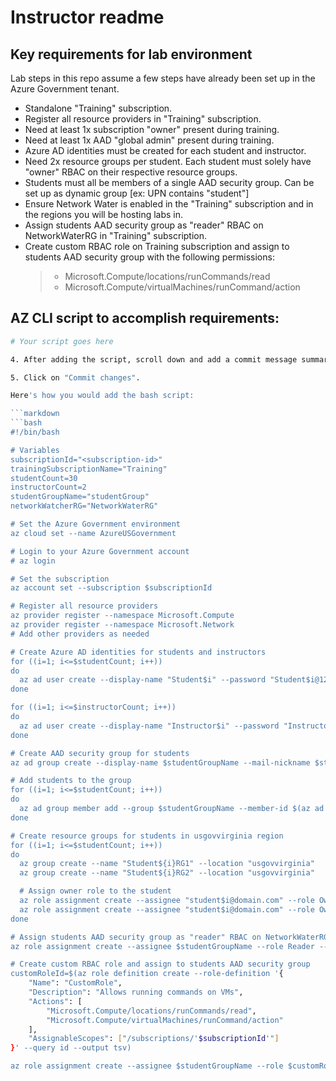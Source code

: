 # Instructor readme

## Key requirements for lab environment

Lab steps in this repo assume a few steps have already been set up in the Azure Government tenant.

- Standalone "Training" subscription.
- Register all resource providers in "Training" subscription.
- Need at least 1x subscription "owner" present during training.
- Need at least 1x AAD "global admin" present during training.
- Azure AD identities must be created for each student and instructor.
- Need 2x resource groups per student. Each student must solely have "owner" RBAC on their respective resource groups.
- Students must all be members of a single AAD security group. Can be set up as dynamic group [ex: UPN contains "student"] 
- Ensure Network Water is enabled in the "Training" subscription and in the regions you will be hosting labs in.
- Assign students AAD security group as "reader" RBAC on NetworkWaterRG in "Training" subscription.
- Create custom RBAC role on Training subscription and assign to students AAD security group with the following permissions:
   >- Microsoft.Compute/locations/runCommands/read
   >- Microsoft.Compute/virtualMachines/runCommand/action

## AZ CLI script to accomplish requirements:
```bash
# Your script goes here

4. After adding the script, scroll down and add a commit message summarizing your changes.

5. Click on "Commit changes".

Here's how you would add the bash script:

```markdown
```bash
#!/bin/bash

# Variables
subscriptionId="<subscription-id>"
trainingSubscriptionName="Training"
studentCount=30
instructorCount=2
studentGroupName="studentGroup"
networkWatcherRG="NetworkWaterRG"

# Set the Azure Government environment
az cloud set --name AzureUSGovernment

# Login to your Azure Government account
# az login

# Set the subscription
az account set --subscription $subscriptionId

# Register all resource providers
az provider register --namespace Microsoft.Compute
az provider register --namespace Microsoft.Network
# Add other providers as needed

# Create Azure AD identities for students and instructors
for ((i=1; i<=$studentCount; i++))
do
  az ad user create --display-name "Student$i" --password "Student$i@123" --user-principal-name "student$i@domain.com" --force-change-password-next-login true
done

for ((i=1; i<=$instructorCount; i++))
do
  az ad user create --display-name "Instructor$i" --password "Instructor$i@123" --user-principal-name "instructor$i@domain.com" --force-change-password-next-login true
done

# Create AAD security group for students
az ad group create --display-name $studentGroupName --mail-nickname $studentGroupName

# Add students to the group
for ((i=1; i<=$studentCount; i++))
do
  az ad group member add --group $studentGroupName --member-id $(az ad user show --id "student$i@domain.com" --query objectId --output tsv)
done

# Create resource groups for students in usgovvirginia region
for ((i=1; i<=$studentCount; i++))
do
  az group create --name "Student${i}RG1" --location "usgovvirginia"
  az group create --name "Student${i}RG2" --location "usgovvirginia"

  # Assign owner role to the student
  az role assignment create --assignee "student$i@domain.com" --role Owner --resource-group "Student${i}RG1"
  az role assignment create --assignee "student$i@domain.com" --role Owner --resource-group "Student${i}RG2"
done

# Assign students AAD security group as "reader" RBAC on NetworkWaterRG
az role assignment create --assignee $studentGroupName --role Reader --resource-group $networkWatcherRG

# Create custom RBAC role and assign to students AAD security group
customRoleId=$(az role definition create --role-definition '{
    "Name": "CustomRole",
    "Description": "Allows running commands on VMs",
    "Actions": [
        "Microsoft.Compute/locations/runCommands/read",
        "Microsoft.Compute/virtualMachines/runCommand/action"
    ],
    "AssignableScopes": ["/subscriptions/'$subscriptionId'"]
}' --query id --output tsv)

az role assignment create --assignee $studentGroupName --role $customRoleId
